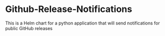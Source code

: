 # Github-Release-Notifications
This is a Helm chart for a python application that will send notifications for public GitHub releases
